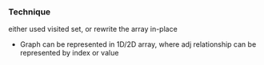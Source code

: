 ### Technique
either used visited set, or rewrite the array in-place
- Graph can be represented in 1D/2D array, where adj relationship can be represented by index or value
